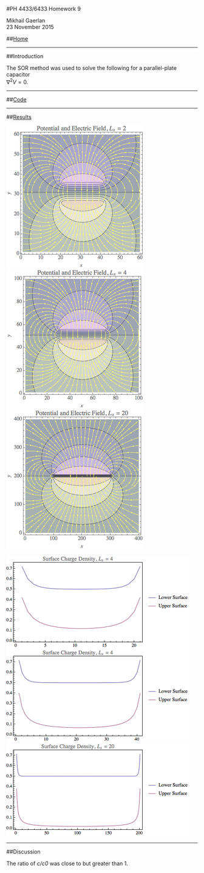 <script type="text/javascript" src="http://latex.codecogs.com/latexit.js"></script>
<script type="text/javascript">
LatexIT.add('p',true);
</script>
#PH 4433/6433 Homework 9

Mikhail Gaerlan  
23 November 2015

##[Home](hw9.html)

---

##Introduction

The SOR method was used to solve the following for a parallel-plate capacitor  
$\displaystyle{\nabla^2V=0.}$

---
##[Code](hw9.f90)

---
##[Results](hw9.txt)

![Potential](potential1.png)
![Potential](potential2.png)
![Potential](potential3.png)

![Density](density1.png)
![Density](density2.png)
![Density](density3.png)

---
##Discussion

The ratio of <em>c/c0</em> was close to but greater than 1.
